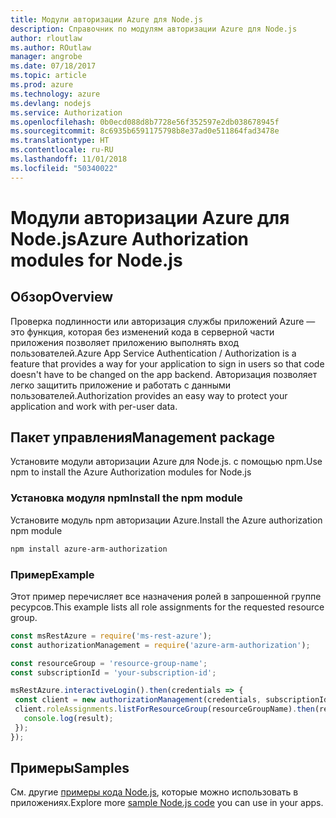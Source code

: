 ```yaml
---
title: Модули авторизации Azure для Node.js
description: Справочник по модулям авторизации Azure для Node.js
author: rloutlaw
ms.author: ROutlaw
manager: angrobe
ms.date: 07/18/2017
ms.topic: article
ms.prod: azure
ms.technology: azure
ms.devlang: nodejs
ms.service: Authorization
ms.openlocfilehash: 0b0ecd088d8b7728e56f352597e2db038678945f
ms.sourcegitcommit: 8c6935b6591175798b8e37ad0e511864fad3478e
ms.translationtype: HT
ms.contentlocale: ru-RU
ms.lasthandoff: 11/01/2018
ms.locfileid: "50340022"
---
```

# <a name="azure-authorization-modules-for-nodejs"></a><span data-ttu-id="43f46-103">Модули авторизации Azure для Node.js</span><span class="sxs-lookup"><span data-stu-id="43f46-103">Azure Authorization modules for Node.js</span></span>

## <a name="overview"></a><span data-ttu-id="43f46-104">Обзор</span><span class="sxs-lookup"><span data-stu-id="43f46-104">Overview</span></span>

<span data-ttu-id="43f46-105">Проверка подлинности или авторизация службы приложений Azure — это функция, которая без изменений кода в серверной части приложения позволяет приложению выполнять вход пользователей.</span><span class="sxs-lookup"><span data-stu-id="43f46-105">Azure App Service Authentication / Authorization is a feature that provides a way for your application to sign in users so that code doesn't have to be changed on the app backend.</span></span> <span data-ttu-id="43f46-106">Авторизация позволяет легко защитить приложение и работать с данными пользователей.</span><span class="sxs-lookup"><span data-stu-id="43f46-106">Authorization provides an easy way to protect your application and work with per-user data.</span></span>

## <a name="management-package"></a><span data-ttu-id="43f46-107">Пакет управления</span><span class="sxs-lookup"><span data-stu-id="43f46-107">Management package</span></span>

<span data-ttu-id="43f46-108">Установите модули авторизации Azure для Node.js. с помощью npm.</span><span class="sxs-lookup"><span data-stu-id="43f46-108">Use npm to install the Azure Authorization modules for Node.js</span></span>

### <a name="install-the-npm-module"></a><span data-ttu-id="43f46-109">Установка модуля npm</span><span class="sxs-lookup"><span data-stu-id="43f46-109">Install the npm module</span></span>

<span data-ttu-id="43f46-110">Установите модуль npm авторизации Azure.</span><span class="sxs-lookup"><span data-stu-id="43f46-110">Install the Azure authorization npm module</span></span>

```bash
npm install azure-arm-authorization
```

### <a name="example"></a><span data-ttu-id="43f46-111">Пример</span><span class="sxs-lookup"><span data-stu-id="43f46-111">Example</span></span>

<span data-ttu-id="43f46-112">Этот пример перечисляет все назначения ролей в запрошенной группе ресурсов.</span><span class="sxs-lookup"><span data-stu-id="43f46-112">This example lists all role assignments for the requested resource group.</span></span>

```javascript
const msRestAzure = require('ms-rest-azure');
const authorizationManagement = require('azure-arm-authorization');

const resourceGroup = 'resource-group-name';
const subscriptionId = 'your-subscription-id';

msRestAzure.interactiveLogin().then(credentials => {
 const client = new authorizationManagement(credentials, subscriptionId);
 client.roleAssignments.listForResourceGroup(resourceGroupName).then(result => {
   console.log(result);
 });
});
```

## <a name="samples"></a><span data-ttu-id="43f46-113">Примеры</span><span class="sxs-lookup"><span data-stu-id="43f46-113">Samples</span></span>

<span data-ttu-id="43f46-114">См. другие [примеры кода Node.js](https://azure.microsoft.com/resources/samples/?platform=nodejs), которые можно использовать в приложениях.</span><span class="sxs-lookup"><span data-stu-id="43f46-114">Explore more [sample Node.js code](https://azure.microsoft.com/resources/samples/?platform=nodejs) you can use in your apps.</span></span>
